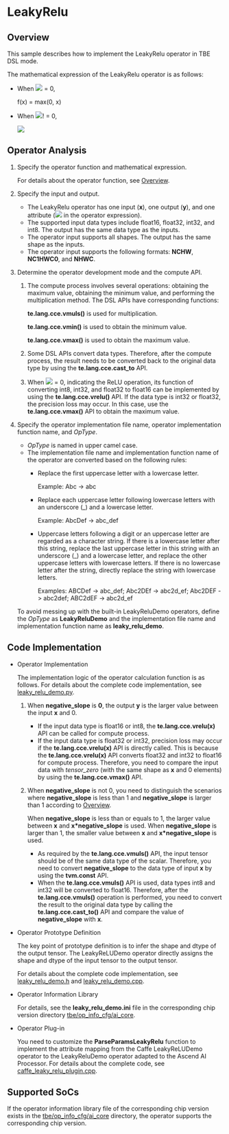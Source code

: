 # LeakyRelu<a name="EN-US_TOPIC_0302083167"></a>

## Overview<a name="section7526288579"></a>

This sample describes how to implement the LeakyRelu operator in TBE DSL mode.

The mathematical expression of the LeakyRelu operator is as follows:

-   When  ![](https://images.gitee.com/uploads/images/2020/1223/172704_b8bfda6c_5474059.png)  = 0,

    f\(x\) = max\(0, x\)

-   When  ![](https://images.gitee.com/uploads/images/2020/1223/172704_b8bfda6c_5474059.png)! = 0,

    ![](https://images.gitee.com/uploads/images/2020/1223/172738_ce94c6e6_5474059.png
)

## Operator Analysis<a name="section1043174819574"></a>

1.  Specify the operator function and mathematical expression.

    For details about the operator function, see  [Overview](#section7526288579).

2.  Specify the input and output.
    -   The LeakyRelu operator has one input \(**x**\), one output \(**y**\), and one attribute \(![](figures/en-us_image_0302153081.png)  in the operator expression\).
    -   The supported input data types include float16, float32, int32, and int8. The output has the same data type as the inputs.
    -   The operator input supports all shapes. The output has the same shape as the inputs.
    -   The operator input supports the following formats:  **NCHW**,  **NC1HWC0**, and  **NHWC**.

3.  Determine the operator development mode and the compute API.
    1.  The compute process involves several operations: obtaining the maximum value, obtaining the minimum value, and performing the multiplication method. The DSL APIs have corresponding functions:

        **te.lang.cce.vmuls\(\)**  is used for multiplication.

        **te.lang.cce.vmin\(\)**  is used to obtain the minimum value.

        **te.lang.cce.vmax\(\)**  is used to obtain the maximum value.

    2.  Some DSL APIs convert data types. Therefore, after the compute process, the result needs to be converted back to the original data type by using the  **te.lang.cce.cast\_to**  API.
    3.  When  ![](figures/en-us_formulaimage_0000001073361456.png)  = 0, indicating the ReLU operation, its function of converting int8, int32, and float32 to float16 can be implemented by using the  **te.lang.cce.vrelu\(\)**  API. If the data type is int32 or float32, the precision loss may occur. In this case, use the  **te.lang.cce.vmax\(\)**  API to obtain the maximum value.

4.  Specify the operator implementation file name, operator implementation function name, and  _OpType_.

    -   _OpType_  is named in upper camel case.
    -   The implementation file name and implementation function name of the operator are converted based on the following rules:
        -   Replace the first uppercase letter with a lowercase letter.

            Example: Abc -\> abc

        -   Replace each uppercase letter following lowercase letters with an underscore \(\_\) and a lowercase letter.

            Example: AbcDef -\> abc\_def

        -   Uppercase letters following a digit or an uppercase letter are regarded as a character string. If there is a lowercase letter after this string, replace the last uppercase letter in this string with an underscore \(\_\) and a lowercase letter, and replace the other uppercase letters with lowercase letters. If there is no lowercase letter after the string, directly replace the string with lowercase letters.

            Examples: ABCDef -\> abc\_def; Abc2DEf -\> abc2d\_ef; Abc2DEF -\> abc2def; ABC2dEF -\> abc2d\_ef



    To avoid messing up with the built-in LeakyReluDemo operators, define the  _OpType_  as  **LeakyReluDemo**  and the implementation file name and implementation function name as  **leaky\_relu\_demo**.


## Code Implementation<a name="section657125913571"></a>

-   Operator Implementation

    The implementation logic of the operator calculation function is as follows. For details about the complete code implementation, see  [leaky\_relu\_demo.py](../tbe/impl/leaky_relu_demo.py).

    1.  When  **negative\_slope**  is  **0**, the output  **y**  is the larger value between the input  **x**  and 0.
        -   If the input data type is float16 or int8, the  **te.lang.cce.vrelu\(x\)**  API can be called for compute process.
        -   If the input data type is float32 or int32, precision loss may occur if the  **te.lang.cce.vrelu\(x\)**  API is directly called. This is because the  **te.lang.cce.vrelu\(x\)**  API converts float32 and int32 to float16 for compute process. Therefore, you need to compare the input data with  _tensor\_zero_  \(with the same shape as  **x**  and 0 elements\) by using the  **te.lang.cce.vmax\(\)**  API.

    2.  When  **negative\_slope**  is not 0, you need to distinguish the scenarios where  **negative\_slope**  is less than 1 and  **negative\_slope**  is larger than 1 according to  [Overview](#section7526288579).

        When  **negative\_slope**  is less than or equals to 1, the larger value between  **x**  and  **x\*negative\_slope**  is used. When  **negative\_slope**  is larger than 1, the smaller value between  **x**  and  **x\*negative\_slope**  is used.

        -   As required by the  **te.lang.cce.vmuls\(\)**  API, the input tensor should be of the same data type of the scalar. Therefore, you need to convert  **negative\_slope**  to the data type of input  **x**  by using the  **tvm.const**  API.
        -   When the  **te.lang.cce.vmuls\(\)**  API is used, data types int8 and int32 will be converted to float16. Therefore, after the  **te.lang.cce.vmuls\(\)**  operation is performed, you need to convert the result to the original data type by calling the  **te.lang.cce.cast\_to\(\)**  API and compare the value of  **negative\_slope**  with  **x**.


-   Operator Prototype Definition

    The key point of prototype definition is to infer the shape and dtype of the output tensor. The LeakyReLUDemo operator directly assigns the shape and dtype of the input tensor to the output tensor.

    For details about the complete code implementation, see  [leaky\_relu\_demo.h](../op_proto/leaky_relu_demo.h)  and  [leaky\_relu\_demo.cpp](../op_proto/leaky_relu_demo.cpp).

-   Operator Information Library

    For details, see the  **leaky\_relu\_demo.ini**  file in the corresponding chip version directory  [tbe/op\_info\_cfg/ai\_core](../tbe/op_info_cfg/ai_core).

-   Operator Plug-in

    You need to customize the  **ParseParamsLeakyRelu**  function to implement the attribute mapping from the Caffe LeakyReLUDemo operator to the LeakyReluDemo operator adapted to the Ascend AI Processor. For details about the complete code, see  [caffe\_leaky\_relu\_plugin.cpp](../framework/caffe_plugin/caffe_leaky_relu_plugin.cpp).


## Supported SoCs<a name="section13382182116471"></a>

If the operator information library file of the corresponding chip version exists in the  [tbe/op\_info\_cfg/ai\_core](../tbe/op_info_cfg/ai_core)  directory, the operator supports the corresponding chip version.

